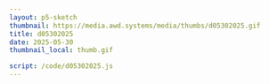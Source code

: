 ```yaml
---
layout: p5-sketch
thumbnail: https://media.awd.systems/media/thumbs/d05302025.gif
title: d05302025
date: 2025-05-30
thumbnail_local: thumb.gif

script: /code/d05302025.js
---
```

